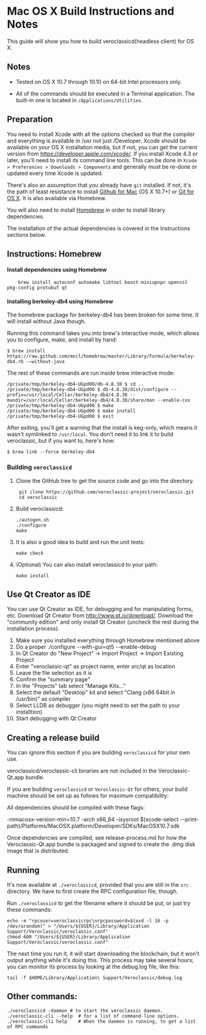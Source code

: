 Mac OS X Build Instructions and Notes
====================================
This guide will show you how to build veroclassicd(headless client) for OS X.

Notes
-----

* Tested on OS X 10.7 through 10.10 on 64-bit Intel processors only.

* All of the commands should be executed in a Terminal application. The
built-in one is located in `/Applications/Utilities`.

Preparation
-----------

You need to install Xcode with all the options checked so that the compiler
and everything is available in /usr not just /Developer. Xcode should be
available on your OS X installation media, but if not, you can get the
current version from https://developer.apple.com/xcode/. If you install
Xcode 4.3 or later, you'll need to install its command line tools. This can
be done in `Xcode > Preferences > Downloads > Components` and generally must
be re-done or updated every time Xcode is updated.

There's also an assumption that you already have `git` installed. If
not, it's the path of least resistance to install [Github for Mac](https://mac.github.com/)
(OS X 10.7+) or
[Git for OS X](https://code.google.com/p/git-osx-installer/). It is also
available via Homebrew.

You will also need to install [Homebrew](http://brew.sh) in order to install library
dependencies.

The installation of the actual dependencies is covered in the Instructions
sections below.

Instructions: Homebrew
----------------------

#### Install dependencies using Homebrew

        brew install autoconf automake libtool boost miniupnpc openssl pkg-config protobuf qt

#### Installing berkeley-db4 using Homebrew

The homebrew package for berkeley-db4 has been broken for some time.  It will install without Java though.

Running this command takes you into brew's interactive mode, which allows you to configure, make, and install by hand:
```
$ brew install https://raw.github.com/mxcl/homebrew/master/Library/Formula/berkeley-db4.rb -–without-java 
```

The rest of these commands are run inside brew interactive mode:
```
/private/tmp/berkeley-db4-UGpd0O/db-4.8.30 $ cd ..
/private/tmp/berkeley-db4-UGpd0O $ db-4.8.30/dist/configure --prefix=/usr/local/Cellar/berkeley-db4/4.8.30 --mandir=/usr/local/Cellar/berkeley-db4/4.8.30/share/man --enable-cxx
/private/tmp/berkeley-db4-UGpd0O $ make
/private/tmp/berkeley-db4-UGpd0O $ make install
/private/tmp/berkeley-db4-UGpd0O $ exit
```

After exiting, you'll get a warning that the install is keg-only, which means it wasn't symlinked to `/usr/local`.  You don't need it to link it to build veroclassic, but if you want to, here's how:

    $ brew link --force berkeley-db4


### Building `veroclassicd`

1. Clone the GitHub tree to get the source code and go into the directory.

        git clone https://github.com/veroclassic-project/veroclassic.git
        cd veroclassic

2.  Build veroclassicd:

        ./autogen.sh
        ./configure
        make

3.  It is also a good idea to build and run the unit tests:

        make check

4.  (Optional) You can also install veroclassicd to your path:

        make install

Use Qt Creator as IDE
------------------------
You can use Qt Creator as IDE, for debugging and for manipulating forms, etc.
Download Qt Creator from http://www.qt.io/download/. Download the "community edition" and only install Qt Creator (uncheck the rest during the installation process).

1. Make sure you installed everything through Homebrew mentioned above
2. Do a proper ./configure --with-gui=qt5 --enable-debug
3. In Qt Creator do "New Project" -> Import Project -> Import Existing Project
4. Enter "veroclassic-qt" as project name, enter src/qt as location
5. Leave the file selection as it is
6. Confirm the "summary page"
7. In the "Projects" tab select "Manage Kits..."
8. Select the default "Desktop" kit and select "Clang (x86 64bit in /usr/bin)" as compiler
9. Select LLDB as debugger (you might need to set the path to your installtion)
10. Start debugging with Qt Creator

Creating a release build
------------------------
You can ignore this section if you are building `veroclassicd` for your own use.

veroclassicd/veroclassic-cli binaries are not included in the Veroclassic-Qt.app bundle.

If you are building `veroclassicd` or `Veroclassic-Qt` for others, your build machine should be set up
as follows for maximum compatibility:

All dependencies should be compiled with these flags:

 -mmacosx-version-min=10.7
 -arch x86_64
 -isysroot $(xcode-select --print-path)/Platforms/MacOSX.platform/Developer/SDKs/MacOSX10.7.sdk

Once dependencies are compiled, see release-process.md for how the Veroclassic-Qt.app
bundle is packaged and signed to create the .dmg disk image that is distributed.

Running
-------

It's now available at `./veroclassicd`, provided that you are still in the `src`
directory. We have to first create the RPC configuration file, though.

Run `./veroclassicd` to get the filename where it should be put, or just try these
commands:

    echo -e "rpcuser=veroclassicrpc\nrpcpassword=$(xxd -l 16 -p /dev/urandom)" > "/Users/${USER}/Library/Application Support/Veroclassic/veroclassic.conf"
    chmod 600 "/Users/${USER}/Library/Application Support/Veroclassic/veroclassic.conf"

The next time you run it, it will start downloading the blockchain, but it won't
output anything while it's doing this. This process may take several hours;
you can monitor its process by looking at the debug.log file, like this:

    tail -f $HOME/Library/Application\ Support/Veroclassic/debug.log

Other commands:
-------

    ./veroclassicd -daemon # to start the veroclassic daemon.
    ./veroclassic-cli --help  # for a list of command-line options.
    ./veroclassic-cli help    # When the daemon is running, to get a list of RPC commands
